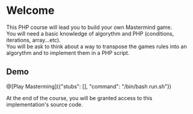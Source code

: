 # Welcome

This PHP course will lead you to build your own Mastermind game.  
You will need a basic knowledge of algorythm and PHP (conditions, iterations, array...etc).  
You will be ask to think about a way to transpose the games rules into an algorythm and to implement them in a PHP script.

## Demo

@[Play Masterming]({"stubs": [], "command": "/bin/bash run.sh"})

At the end of the course, you will be granted access to this implementation's source code.  
